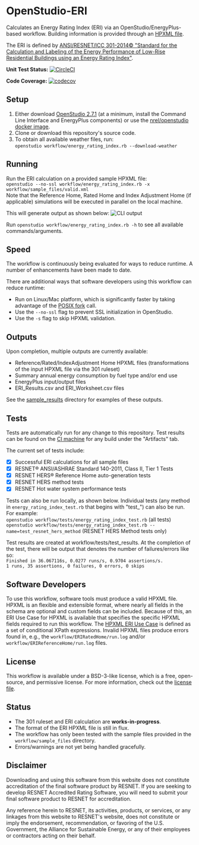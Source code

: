 OpenStudio-ERI
===============

Calculates an Energy Rating Index (ERI) via an OpenStudio/EnergyPlus-based workflow. Building information is provided through an [HPXML file](https://hpxml.nrel.gov/).

The ERI is defined by [ANSI/RESNET/ICC 301-2014© "Standard for the Calculation and Labeling of the Energy Performance of Low-Rise Residential Buildings using an Energy Rating Index"](http://www.resnet.us/blog/ansiresneticc-standard-301-2014-january-15-2016/).

**Unit Test Status:** [![CircleCI](https://circleci.com/gh/NREL/OpenStudio-ERI/tree/master.svg?style=svg)](https://circleci.com/gh/NREL/OpenStudio-ERI/tree/master)

**Code Coverage:** [![codecov](https://codecov.io/gh/NREL/OpenStudio-ERI/branch/master/graph/badge.svg?token=HpCKohTsLI)](https://codecov.io/gh/NREL/OpenStudio-ERI)

## Setup

1. Either download [OpenStudio 2.7.1](https://github.com/NREL/OpenStudio/releases/tag/v2.7.1) (at a minimum, install the Command Line Interface and EnergyPlus components) or use the [nrel/openstudio docker image](https://hub.docker.com/r/nrel/openstudio).
2. Clone or download this repository's source code. 
3. To obtain all available weather files, run:  
```openstudio workflow/energy_rating_index.rb --download-weather``` 

## Running

Run the ERI calculation on a provided sample HPXML file:  
```openstudio --no-ssl workflow/energy_rating_index.rb -x workflow/sample_files/valid.xml```  
Note that the Reference Home, Rated Home and Index Adjustment Home (if applicable) simulations will be executed in parallel on the local machine.

This will generate output as shown below:
![CLI output](https://user-images.githubusercontent.com/5861765/46991458-4e8f1480-d0c3-11e8-8234-22ed4bb4f383.png)

Run `openstudio workflow/energy_rating_index.rb -h` to see all available commands/arguments.

## Speed

The workflow is continuously being evaluated for ways to reduce runtime. A number of enhancements have been made to date.

There are additional ways that software developers using this workflow can reduce runtime:
* Run on Linux/Mac platform, which is significantly faster by taking advantage of the [POSIX fork](https://en.wikipedia.org/wiki/Fork_(system_call)) call.
* Use the `--no-ssl` flag to prevent SSL initialization in OpenStudio.
* Use the `-s` flag to skip HPXML validation.

## Outputs

Upon completion, multiple outputs are currently available:
* Reference/Rated/IndexAdjustment Home HPXML files (transformations of the input HPXML file via the 301 ruleset)
* Summary annual energy consumption by fuel type and/or end use
* EnergyPlus input/output files
* ERI_Results.csv and ERI_Worksheet.csv files

See the [sample_results](https://github.com/NREL/OpenStudio-ERI/tree/master/workflow/sample_results) directory for examples of these outputs.

## Tests

Tests are automatically run for any change to this repository. Test results can be found on the [CI machine](https://circleci.com/gh/NREL/OpenStudio-ERI) for any build under the "Artifacts" tab.

The current set of tests include:
- [x] Successful ERI calculations for all sample files
- [x] RESNET® ANSI/ASHRAE Standard 140-2011, Class II, Tier 1 Tests
- [x] RESNET HERS® Reference Home auto-generation tests
- [x] RESNET HERS method tests
- [x] RESNET Hot water system performance tests

Tests can also be run locally, as shown below. Individual tests (any method in `energy_rating_index_test.rb` that begins with "test_") can also be run. For example:  
```openstudio workflow/tests/energy_rating_index_test.rb``` (all tests)  
```openstudio workflow/tests/energy_rating_index_test.rb --name=test_resnet_hers_method``` (RESNET HERS Method tests only)

Test results are created at workflow/tests/test_results. At the completion of the test, there will be output that denotes the number of failures/errors like so:  
```Finished in 36.067116s, 0.0277 runs/s, 0.9704 assertions/s.```  
```1 runs, 35 assertions, 0 failures, 0 errors, 0 skips```

## Software Developers

To use this workflow, software tools must produce a valid HPXML file. HPXML is an flexible and extensible format, where nearly all fields in the schema are optional and custom fields can be included. Because of this, an ERI Use Case for HPXML is available that specifies the specific HPXML fields required to run this workflow. The [HPXML ERI Use Case](https://github.com/NREL/OpenStudio-ERI/blob/master/measures/301EnergyRatingIndexRuleset/resources/301validator.rb) is defined as a set of conditional XPath expressions. Invalid HPXML files produce errors found in, e.g., the `workflow/ERIRatedHome/run.log` and/or `workflow/ERIReferenceHome/run.log` files.

## License

This workflow is available under a BSD-3-like license, which is a free, open-source, and permissive license. For more information, check out the [license file](https://github.com/NREL/OpenStudio-ERI/blob/master/LICENSE.md).

## Status

*	The 301 ruleset and ERI calculation are **works-in-progress**. 
* The format of the ERI HPXML file is still in flux.
*	The workflow has only been tested with the sample files provided in the `workflow/sample_files` directory.
*	Errors/warnings are not yet being handled gracefully.

## Disclaimer

Downloading and using this software from this website does not constitute accreditation of the final software product by RESNET.  If you are seeking to develop RESNET Accredited Rating Software, you will need to submit your final software product to RESNET for accreditation.

Any reference herein to RESNET, its activities, products, or services, or any linkages from this website to RESNET's website, does not constitute or imply the endorsement, recommendation, or favoring of the U.S. Government, the Alliance for Sustainable Energy, or any of their employees or contractors acting on their behalf.
